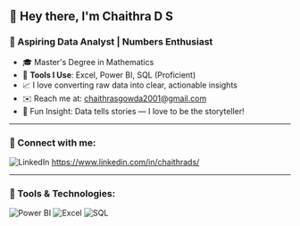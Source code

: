 ## 👋 Hey there, I'm Chaithra D S

### 🎯 Aspiring Data Analyst | Numbers Enthusiast

- 🎓 Master's Degree in Mathematics  
- 💼 **Tools I Use**: Excel, Power BI, SQL (Proficient)  
- 📈 I love converting raw data into clear, actionable insights  
- ✉️ Reach me at: [chaithrasgowda2001@gmail.com](mailto:chaithrasgowda2001@gmail.com)  
- 🎲 Fun Insight: Data tells stories — I love to be the storyteller!  

---

### 🔗 Connect with me:
![LinkedIn](https://img.shields.io/badge/LinkedIn-Visit-blue)   https://www.linkedin.com/in/chaithrads/

---

### 🧰 Tools & Technologies:
![Power BI](https://img.shields.io/badge/-PowerBI-F2C811?style=for-the-badge&logo=Power-BI&logoColor=black)
![Excel](https://img.shields.io/badge/-Excel-217346?style=for-the-badge&logo=Microsoft-Excel&logoColor=white)
![SQL](https://img.shields.io/badge/-SQL-4479A1?style=for-the-badge&logo=MySQL&logoColor=white)


<!--
**chaitu24-data/chaitu24-data** is a ✨ _special_ ✨ repository because its `README.md` (this file) appears on your GitHub profile.

Here are some ideas to get you started:

- 🔭 I’m currently working on ...
- 🌱 I’m currently learning ...
- 👯 I’m looking to collaborate on ...
- 🤔 I’m looking for help with ...
- 💬 Ask me about ...
- 📫 How to reach me: ...
- 😄 Pronouns: ...
- ⚡ Fun fact: ...
-->
